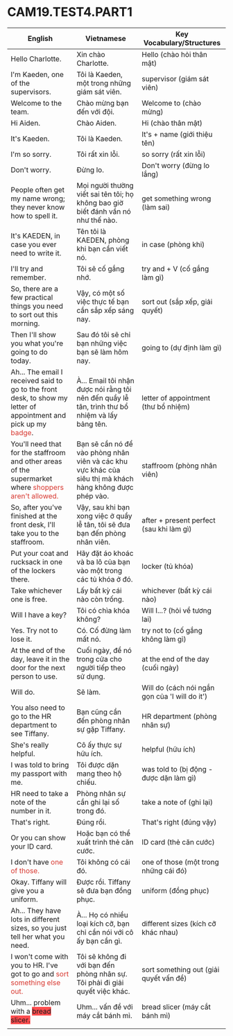 # CAM19.TEST4.PART1

| English                                                                                                                                        | Vietnamese                                                                                                 | Key  Vocabulary/Structures                      |
| ---------------------------------------------------------------------------------------------------------------------------------------------- | ---------------------------------------------------------------------------------------------------------- | ----------------------------------------------- |
| Hello  Charlotte.                                                                                                                              | Xin chào  Charlotte.                                                                                       | Hello (chào hỏi  thân mật)                      |
| I'm Kaeden,  one of the supervisors.                                                                                                           | Tôi là  Kaeden, một trong những giám sát viên.                                                             | supervisor  (giám sát viên)                     |
| Welcome to  the team.                                                                                                                          | Chào mừng bạn  đến với đội.                                                                                | Welcome to  (chào mừng)                         |
| Hi Aiden.                                                                                                                                      | Chào Aiden.                                                                                                | Hi (chào thân  mật)                             |
| It's Kaeden.                                                                                                                                   | Tôi là  Kaeden.                                                                                            | It's + name  (giới thiệu tên)                   |
| I'm so sorry.                                                                                                                                  | Tôi rất xin lỗi.                                                                                           | so sorry (rất  xin lỗi)                         |
| Don't worry.                                                                                                                                   | Đừng lo.                                                                                                   | Don't worry  (đừng lo lắng)                     |
| People often  get my name wrong; they never know how to spell it.                                                                              | Mọi người thường  viết sai tên tôi; họ không bao giờ biết đánh vần nó như thế nào.                         | get something  wrong (làm sai)                  |
| It's KAEDEN,  in case you ever need to write it.                                                                                               | Tên tôi là  KAEDEN, phòng khi bạn cần viết nó.                                                             | in case  (phòng khi)                            |
| I'll try and  remember.                                                                                                                        | Tôi sẽ cố gắng  nhớ.                                                                                       | try and + V  (cố gắng làm gì)                   |
| So, there are  a few practical things you need to sort out this morning.                                                                       | Vậy, có một số  việc thực tế bạn cần sắp xếp sáng nay.                                                     | sort out (sắp  xếp, giải quyết)                 |
| Then I'll  show you what you're going to do today.                                                                                             | Sau đó tôi sẽ  chỉ bạn những việc bạn sẽ làm hôm nay.                                                      | going to (dự  định làm gì)                      |
| Ah... The  email I received said to go to the front desk, to show my letter of  appointment and pick up my <font color="#d83931">badge</font>. | À... Email  tôi nhận được nói rằng tôi nên đến quầy lễ tân, trình thư bổ nhiệm và lấy bảng  tên.           | letter of  appointment (thư bổ nhiệm)           |
| You'll need  that for the staffroom and other areas of the supermarket where <font color="#d83931">shoppers  aren't allowed.</font>            | Bạn sẽ cần nó  để vào phòng nhân viên và các khu vực khác của siêu thị mà khách hàng không  được phép vào. | staffroom  (phòng nhân viên)                    |
| So, after  you've finished at the front desk, I'll take you to the staffroom.                                                                  | Vậy, sau khi  bạn xong việc ở quầy lễ tân, tôi sẽ đưa bạn đến phòng nhân viên.                             | after +  present perfect (sau khi làm gì)       |
| Put your coat  and rucksack in one of the lockers there.                                                                                       | Hãy đặt áo  khoác và ba lô của bạn vào một trong các tủ khóa ở đó.                                         | locker (tủ khóa)                                |
| Take  whichever one is free.                                                                                                                   | Lấy bất kỳ  cái nào còn trống.                                                                             | whichever (bất  kỳ cái nào)                     |
| Will I have a  key?                                                                                                                            | Tôi có chìa  khóa không?                                                                                   | Will I...? (hỏi  về tương lai)                  |
| Yes. Try not  to lose it.                                                                                                                      | Có. Cố đừng  làm mất nó.                                                                                   | try not to (cố  gắng không làm gì)              |
| At the end of  the day, leave it in the door for the next person to use.                                                                       | Cuối ngày, để  nó trong cửa cho người tiếp theo sử dụng.                                                   | at the end of  the day (cuối ngày)              |
| Will do.                                                                                                                                       | Sẽ làm.                                                                                                    | Will do (cách  nói ngắn gọn của 'I will do it') |
| You also need  to go to the HR department to see Tiffany.                                                                                      | Bạn cũng cần  đến phòng nhân sự gặp Tiffany.                                                               | HR department  (phòng nhân sự)                  |
| She's really  helpful.                                                                                                                         | Cô ấy thực sự  hữu ích.                                                                                    | helpful (hữu  ích)                              |
| I was told to  bring my passport with me.                                                                                                      | Tôi được dặn  mang theo hộ chiếu.                                                                          | was told to (bị  động - được dặn làm gì)        |
| HR need to  take a note of the number in it.                                                                                                   | Phòng nhân sự  cần ghi lại số trong đó.                                                                    | take a note  of (ghi lại)                       |
| That's right.                                                                                                                                  | Đúng rồi.                                                                                                  | That's right  (đúng vậy)                        |
| Or you can  show your ID card.                                                                                                                 | Hoặc bạn có  thể xuất trình thẻ căn cước.                                                                  | ID card (thẻ  căn cước)                         |
| I don't have  <font color="#d83931">one of those.</font>                                                                                       | Tôi không có  cái đó.                                                                                      | one of those  (một trong những cái đó)          |
| Okay. Tiffany  will give you a uniform.                                                                                                        | Được rồi.  Tiffany sẽ đưa bạn đồng phục.                                                                   | uniform (đồng  phục)                            |
| Ah... They  have lots in different sizes, so you just tell her what you need.                                                                  | À... Họ có  nhiều loại kích cỡ, bạn chỉ cần nói với cô ấy bạn cần gì.                                      | different sizes (kích cỡ khác nhau)             |
| I won't come  with you to HR. I've got to go and<font color="#d83931"> sort something else out.</font>                                         | Tôi sẽ không  đi với bạn đến phòng nhân sự. Tôi phải đi giải quyết việc khác.                              | sort  something out (giải quyết vấn đề)         |
| Uhm...  problem with a <span style="background:#ff4d4f">bread slicer.</span>                                                                   | Uhm... vấn đề  với máy cắt bánh mì.                                                                        | bread slicer  (máy cắt bánh mì)                 |
|                                                                                                                                                |                                                                                                            |                                                 |

 